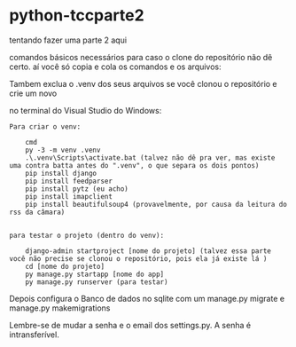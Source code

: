 # python-tccparte2
 tentando fazer uma parte 2 aqui

comandos básicos necessários para caso o clone do repositório não dê certo. aí você só copia e cola os comandos e os arquivos:

Tambem exclua o .venv dos seus arquivos se você clonou o repositório e crie um novo

no terminal do Visual Studio do Windows:

    Para criar o venv:

        cmd
        py -3 -m venv .venv
        .\.venv\Scripts\activate.bat (talvez não dê pra ver, mas existe uma contra batta antes do ".venv", o que separa os dois pontos)
        pip install django
        pip install feedparser 
        pip install pytz (eu acho)
        pip install imapclient 
        pip install beautifulsoup4 (provavelmente, por causa da leitura do rss da câmara)


    para testar o projeto (dentro do venv):

        django-admin startproject [nome do projeto] (talvez essa parte você não precise se clonou o repositório, pois ela já existe lá )
        cd [nome do projeto]
        py manage.py startapp [nome do app]
        py manage.py runserver (para testar)

Depois configura o Banco de dados no sqlite com um manage.py migrate e manage.py makemigrations

Lembre-se de mudar a senha e o email dos settings.py. A senha é intransferível.

